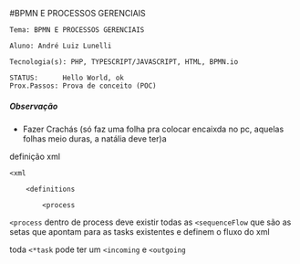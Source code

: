#BPMN E PROCESSOS GERENCIAIS

    Tema: BPMN E PROCESSOS GERENCIAIS
    
    Aluno: André Luiz Lunelli 
    
    Tecnologia(s): PHP, TYPESCRIPT/JAVASCRIPT, HTML, BPMN.io
    
    STATUS:      Hello World, ok 
    Prox.Passos: Prova de conceito (POC)

##### Observação
* Fazer Crachás (só faz uma folha pra colocar encaixda no pc, aquelas folhas meio duras, a natália deve ter)a


definição xml

    <xml
    
        <definitions
        
            <process
        
``<process``
dentro de process deve existir todas as ``<sequenceFlow`` que são as setas que apontam para as tasks existentes e definem o fluxo do xml

toda ``<*task`` pode ter um ``<incoming`` e ``<outgoing``

